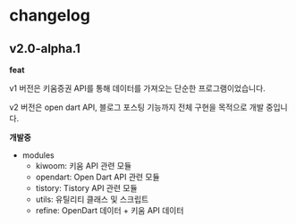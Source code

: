 # changelog

## v2.0-alpha.1

**feat**

v1 버전은 키움증권 API를 통해 데이터를 가져오는 단순한 프로그램이었습니다.

v2 버전은 open dart API, 블로그 포스팅 기능까지 전체 구현을 목적으로 개발 중입니다.

**개발중**

- modules
  - kiwoom: 키움 API 관련 모듈
  - opendart: Open Dart API 관련 모듈
  - tistory: Tistory API 관련 모듈
  - utils: 유틸리티 클래스 및 스크립트
  - refine: OpenDart 데이터 + 키움 API 데이터